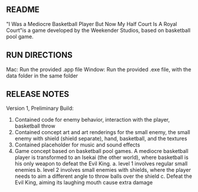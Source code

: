 ## README
  "I Was a Mediocre Basketball Player But Now My Half Court Is A Royal Court"is a game developed by the Weekender Studios, based on basketball pool game. 
## RUN DIRECTIONS
  Mac: Run the provided .app file
  Window: Run the provided .exe file, with the data folder in the same folder

## RELEASE NOTES
 
  Version 1, Preliminary Build:
  1. Contained code for enemy behavior, interaction with the player, basketball throw
  2. Contained concept art and art renderings for the small enemy, the small enemy with shield (shield separate), hand, basketball, and the textures
  3. Contained placeholder for music and sound effects
  4. Game concept based on basketball pool games. A mediocre basketball player is transformed to an Isekai (the other world), where basketball is his only weapon to defeat the Evil King.
    a. level 1 involves regular small enemies
    b. level 2 involves small enemies with shields, where the player needs to aim a different angle to throw balls over the shield
    c. Defeat the Evil King, aiming its laughing mouth cause extra damage
